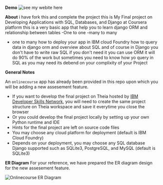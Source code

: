**Demo**
![see my webite here](http://ahmedmahersalam.eu-gb.mybluemix.net/onlinecourse)


**About**
i have fork this and complete the project
this is  My Final project on Developing Applications with SQL, Databases, and Django at Coursera platform
this is a very basic app that help you to learn django ORM and relationship between tables
-One to one 
-many to many
- one to many
how to deploy your app in IBM cloud Foundry 
how to query data in django orm and overview about SQL and of course in Django you don't have to write 
raw SQL if you don't need it you can use ORM it will do 90% of the work but sometimes you need to know 
how yo query in SQL as you may need its debend on your complixity of your Project


**General Notes**

An `onlinecourse` app has already been provided in this repo upon which you will be adding a new assesement feature.

- If you want to develop the final project on Theia hosted by [IBM Developer Skills Network](https://labs.cognitiveclass.ai/), you will need to create the same project structure on Theia workspace and save it everytime you close the browser
- Or you could develop the final project locally by setting up your own Python runtime and IDE
- Hints for the final project are left on source code files
- You may choose any cloud platform for deployment (default is IBM Cloud Foundry)
- Depends on your deployment, you may choose any SQL database Django supported such as SQLite3, PostgreSQL, and MySQL (default is SQLite3)

**ER Diagram**
For your reference, we have prepared the ER diagram design for the new assesement feature.

![Onlinecourse ER Diagram](https://github.com/ibm-developer-skills-network/final-cloud-app-with-database/blob/master/static/media/course_images/onlinecourse_app_er.png)
